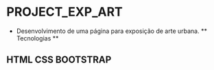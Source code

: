 # PROJECT_EXP_ART

* Desenvolvimento de uma página para exposição de arte urbana.
** Tecnologias ** 
## HTML CSS BOOTSTRAP 